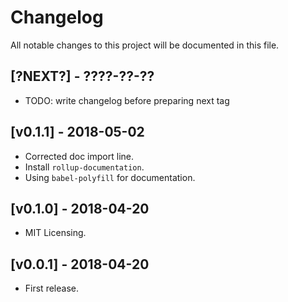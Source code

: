 # Changelog

All notable changes to this project will be documented in this file.

## [?NEXT?] - ????-??-??

- TODO: write changelog before preparing next tag

## [v0.1.1] - 2018-05-02

- Corrected doc import line.
- Install `rollup-documentation`.
- Using `babel-polyfill` for documentation.

## [v0.1.0] - 2018-04-20

- MIT Licensing.

## [v0.0.1] - 2018-04-20

- First release.
